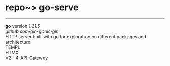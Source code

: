 # repo~> go-serve

---
**go** version _1.21.5_\
_github.com/gin-gonic/gin_\
HTTP server built with go for exploration on different packages and architecture.\
TEMPL\
HTMX\
V2 - 4-API-Gateway
